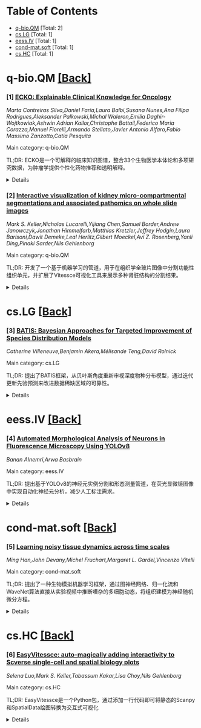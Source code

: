 <div id=toc></div>

# Table of Contents

- [q-bio.QM](#q-bio.QM) [Total: 2]
- [cs.LG](#cs.LG) [Total: 1]
- [eess.IV](#eess.IV) [Total: 1]
- [cond-mat.soft](#cond-mat.soft) [Total: 1]
- [cs.HC](#cs.HC) [Total: 1]


<div id='q-bio.QM'></div>

# q-bio.QM [[Back]](#toc)

### [1] [ECKO: Explainable Clinical Knowledge for Oncology](https://arxiv.org/abs/2510.18929)
*Marta Contreiras Silva,Daniel Faria,Laura Balbi,Susana Nunes,Ana Filipa Rodrigues,Aleksander Palkowski,Michal Waleron,Emilia Daghir-Wojtkowiak,Ashwin Adrian Kallor,Christophe Battail,Federico Maria Corazza,Manuel Fiorelli,Armando Stellato,Javier Antonio Alfaro,Fabio Massimo Zanzotto,Catia Pesquita*

Main category: q-bio.QM

TL;DR: ECKO是一个可解释的临床知识图谱，整合33个生物医学本体论和多项研究数据，为肿瘤学提供个性化药物推荐和透明解释。


<details>
  <summary>Details</summary>
Motivation: 实现个性化肿瘤学需要整合和解释大量异质生物医学数据，传统方法无法满足这一需求。

Method: 构建ECKO知识图谱，整合33个生物医学本体论，聚合多研究数据，支持个性化药物推荐并提供可解释性。

Result: 创建了统一的知识图谱资源，能够将患者特异性分子数据与药理学知识关联，提供透明解释的药物推荐。

Conclusion: ECKO代表了肿瘤学个性化医学向可解释、可扩展和临床可操作方向的重要进展，在生物标志物发现、治疗优化和转化研究中有应用潜力。

Abstract: Personalized oncology aims to tailor treatment strategies to the unique
molecular and clinical profiles of individual patients, moving beyond the
traditional paradigm of treating the disease not the patient. Achieving this
vision requires the integration and interpretation of vast, heterogeneous
biomedical data within a meaningful scientific framework. Knowledge graphs,
structured according to biomedical ontologies, offer a powerful approach to
contextualize and interconnect diverse datasets, enabling more precise and
informed clinical decision-making.
  We present ECKO (Explainable Clinical Knowledge for Oncology), a
comprehensive knowledge graph that integrates 33 biomedical ontologies and
aggregates data from multiple studies to create a unified resource optimized
for data-driven clinical applications in oncology. Designed to support
personalized drug recommendations, ECKO facilitates the identification of
optimal therapeutic options by linking patient-specific molecular data to
relevant pharmacological knowledge. It provides transparent, interpretable
explanations for drug recommendations, fostering greater trust and
understanding among clinicians and researchers. This resource represents a
significant advancement toward explainable, scalable, and clinically actionable
personalized medicine in oncology, with potential applications in biomarker
discovery, treatment optimization, and translational research.

</details>


### [2] [Interactive visualization of kidney micro-compartmental segmentations and associated pathomics on whole slide images](https://arxiv.org/abs/2510.19499)
*Mark S. Keller,Nicholas Lucarelli,Yijiang Chen,Samuel Border,Andrew Janowczyk,Jonathan Himmelfarb,Matthias Kretzler,Jeffrey Hodgin,Laura Barisoni,Dawit Demeke,Leal Herlitz,Gilbert Moeckel,Avi Z. Rosenberg,Yanli Ding,Pinaki Sarder,Nils Gehlenborg*

Main category: q-bio.QM

TL;DR: 开发了一个基于机器学习的管道，用于在组织学全玻片图像中分割功能性组织单元，并扩展了Vitessce可视化工具来展示多种肾脏结构的分割结果。


<details>
  <summary>Details</summary>
Motivation: 在组织学图像分析中，不仅需要定量分析功能性组织单元，还需要定性检查结果以进行质量控制、探索和沟通。

Method: 构建了应用已验证分割模型的管道，扩展了Vitessce网络可视化工具，并提出了包含多个分割掩码文件的标准表示方法。

Result: 该方法使研究人员和公众能够交互式探索包含多个分割实体和相关特征的数据集，包括KPMP和HuBMAP的肾脏活检数据。

Conclusion: 所提出的方法成功实现了功能性组织单元分割结果的可视化探索，为肾脏形态计量学分析提供了有效工具。

Abstract: Application of machine learning techniques enables segmentation of functional
tissue units in histology whole-slide images (WSIs). We built a pipeline to
apply previously validated segmentation models of kidney structures and extract
quantitative features from these structures. Such quantitative analysis also
requires qualitative inspection of results for quality control, exploration,
and communication. We extend the Vitessce web-based visualization tool to
enable visualization of segmentations of multiple types of functional tissue
units, such as, glomeruli, tubules, arteries/arterioles in the kidney.
Moreover, we propose a standard representation for files containing multiple
segmentation bitmasks, which we define polymorphically, such that existing
formats including OME-TIFF, OME-NGFF, AnnData, MuData, and SpatialData can be
used. We demonstrate that these methods enable researchers and the broader
public to interactively explore datasets containing multiple segmented entities
and associated features, including for exploration of renal morphometry of
biopsies from the Kidney Precision Medicine Project (KPMP) and the Human
Biomolecular Atlas Program (HuBMAP).

</details>


<div id='cs.LG'></div>

# cs.LG [[Back]](#toc)

### [3] [BATIS: Bayesian Approaches for Targeted Improvement of Species Distribution Models](https://arxiv.org/abs/2510.19749)
*Catherine Villeneuve,Benjamin Akera,Mélisande Teng,David Rolnick*

Main category: cs.LG

TL;DR: 提出了BATIS框架，从贝叶斯角度重新审视深度物种分布模型，通过迭代更新先验预测来改进数据稀缺区域的可靠性。


<details>
  <summary>Details</summary>
Motivation: 解决深度物种分布模型中由数据空间偏差导致的性能限制问题，特别是在数据稀缺区域提高模型可靠性。

Method: 引入BATIS框架，采用贝叶斯深度学习方法，结合先验预测和有限观测数据迭代更新，同时捕捉随机不确定性和认知不确定性。

Result: 在包含eBird平台公民科学观测的新数据集上进行了广泛的不确定性量化方法基准测试，显示贝叶斯深度学习方法能显著提高数据稀缺区域的模型可靠性。

Conclusion: 贝叶斯深度学习方法可以大大改进物种分布模型在数据稀缺位置的可靠性，有助于生态理解和保护工作。

Abstract: Species distribution models (SDMs), which aim to predict species occurrence
based on environmental variables, are widely used to monitor and respond to
biodiversity change. Recent deep learning advances for SDMs have been shown to
perform well on complex and heterogeneous datasets, but their effectiveness
remains limited by spatial biases in the data. In this paper, we revisit deep
SDMs from a Bayesian perspective and introduce BATIS, a novel and practical
framework wherein prior predictions are updated iteratively using limited
observational data. Models must appropriately capture both aleatoric and
epistemic uncertainty to effectively combine fine-grained local insights with
broader ecological patterns. We benchmark an extensive set of uncertainty
quantification approaches on a novel dataset including citizen science
observations from the eBird platform. Our empirical study shows how Bayesian
deep learning approaches can greatly improve the reliability of SDMs in
data-scarce locations, which can contribute to ecological understanding and
conservation efforts.

</details>


<div id='eess.IV'></div>

# eess.IV [[Back]](#toc)

### [4] [Automated Morphological Analysis of Neurons in Fluorescence Microscopy Using YOLOv8](https://arxiv.org/abs/2510.19455)
*Banan Alnemri,Arwa Basbrain*

Main category: eess.IV

TL;DR: 提出基于YOLOv8的神经元实例分割和形态测量管道，在荧光显微镜图像中实现自动化神经元分析，减少人工标注需求。


<details>
  <summary>Details</summary>
Motivation: 荧光显微镜图像中神经元细胞的准确分割和形态分析对神经科学和生物医学成像至关重要，但传统方法劳动密集且耗时。

Method: 使用YOLOv8模型在手动标注的显微镜图像上进行训练，实现神经元实例分割，并提取细胞长度、宽度、面积和灰度强度等形态特征。

Result: 模型分割准确率超过97%，形态测量总体准确率达到75.32%，证明了方法的有效性。

Conclusion: 该集成框架为细胞成像和神经科学研究提供了自动化分析工具，能够实现可扩展的精确神经元形态量化。

Abstract: Accurate segmentation and precise morphological analysis of neuronal cells in
fluorescence microscopy images are crucial steps in neuroscience and biomedical
imaging applications. However, this process is labor-intensive and
time-consuming, requiring significant manual effort and expertise to ensure
reliable outcomes. This work presents a pipeline for neuron instance
segmentation and measurement based on a high-resolution dataset of
stem-cell-derived neurons. The proposed method uses YOLOv8, trained on manually
annotated microscopy images. The model achieved high segmentation accuracy,
exceeding 97%. In addition, the pipeline utilized both ground truth and
predicted masks to extract biologically significant features, including cell
length, width, area, and grayscale intensity values. The overall accuracy of
the extracted morphological measurements reached 75.32%, further supporting the
effectiveness of the proposed approach. This integrated framework offers a
valuable tool for automated analysis in cell imaging and neuroscience research,
reducing the need for manual annotation and enabling scalable, precise
quantification of neuron morphology.

</details>


<div id='cond-mat.soft'></div>

# cond-mat.soft [[Back]](#toc)

### [5] [Learning noisy tissue dynamics across time scales](https://arxiv.org/abs/2510.19090)
*Ming Han,John Devany,Michel Fruchart,Margaret L. Gardel,Vincenzo Vitelli*

Main category: cond-mat.soft

TL;DR: 提出了一种生物模拟机器学习框架，通过图神经网络、归一化流和WaveNet算法直接从实验视频中推断嘈杂的多细胞动态，将组织建模为神经随机微分方程。


<details>
  <summary>Details</summary>
Motivation: 组织动态在从伤口愈合到形态发生的生物过程中至关重要，但这些嘈杂的多细胞动态难以预测。

Method: 结合图神经网络、归一化流和WaveNet算法，将组织表示为神经随机微分方程，其中细胞是演化图的边。

Result: 模型不仅捕捉了随机细胞运动，还预测了细胞分裂周期中的状态演化，并能准确生成发育系统（如果蝇翅膀）和细胞信号过程的实验动态。

Conclusion: 该方法可作为生物工程和临床环境中的数字孪生，为组织动态预测开辟了新途径。

Abstract: Tissue dynamics play a crucial role in biological processes ranging from
wound healing to morphogenesis. However, these noisy multicellular dynamics are
notoriously hard to predict. Here, we introduce a biomimetic machine learning
framework capable of inferring noisy multicellular dynamics directly from
experimental movies. This generative model combines graph neural networks,
normalizing flows and WaveNet algorithms to represent tissues as neural
stochastic differential equations where cells are edges of an evolving graph.
This machine learning architecture reflects the architecture of the underlying
biological tissues, substantially reducing the amount of data needed to train
it compared to convolutional or fully-connected neural networks. Taking
epithelial tissue experiments as a case study, we show that our model not only
captures stochastic cell motion but also predicts the evolution of cell states
in their division cycle. Finally, we demonstrate that our method can accurately
generate the experimental dynamics of developmental systems, such as the fly
wing, and cell signaling processes mediated by stochastic ERK waves, paving the
way for its use as a digital twin in bioengineering and clinical contexts.

</details>


<div id='cs.HC'></div>

# cs.HC [[Back]](#toc)

### [6] [EasyVitessce: auto-magically adding interactivity to Scverse single-cell and spatial biology plots](https://arxiv.org/abs/2510.19532)
*Selena Luo,Mark S. Keller,Tabassum Kakar,Lisa Choy,Nils Gehlenborg*

Main category: cs.HC

TL;DR: EasyVitessce是一个Python包，通过添加一行代码即可将静态的Scanpy和SpatialData绘图转换为交互式可视化


<details>
  <summary>Details</summary>
Motivation: 简化Vitessce的技术配置，增强Scverse Python绘图API的实用性，让用户能够轻松创建交互式可视化

Method: 使用Vitessce内部渲染交互式绘图，抽象化Vitessce配置的技术细节，支持在计算笔记本环境中查看或导出配置用于其他应用

Result: 成功开发出EasyVitessce包，可在PyPI获取，源代码在GitHub公开，采用MIT许可证

Conclusion: EasyVitessce有效提升了静态绘图的交互性，为用户提供了简单易用的交互可视化解决方案

Abstract: EasyVitessce is a Python package that turns existing static Scanpy and
SpatialData plots into interactive visualizations by virtue of adding a single
line of Python code. The package uses Vitessce internally to render interactive
plots, and abstracts away technical details involved with configuration of
Vitessce. The resulting interactive plots can be viewed in computational
notebook environments or their configurations can be exported for usage in
other contexts such as web applications, enhancing the utility of popular
Scverse Python plotting APIs. EasyVitessce is released under the MIT License
and available on the Python Package Index (PyPI). The source code is publicly
available on GitHub.

</details>
